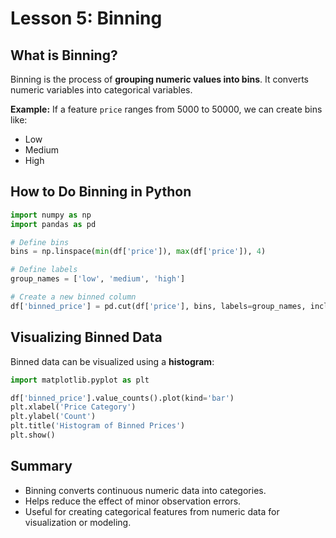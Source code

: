 # Lesson 5: Binning

## What is Binning?

Binning is the process of **grouping numeric values into bins**. It converts numeric variables into categorical variables.

**Example:**
If a feature `price` ranges from 5000 to 50000, we can create bins like:

* Low
* Medium
* High

## How to Do Binning in Python

```python
import numpy as np
import pandas as pd

# Define bins
bins = np.linspace(min(df['price']), max(df['price']), 4)

# Define labels
group_names = ['low', 'medium', 'high']

# Create a new binned column
df['binned_price'] = pd.cut(df['price'], bins, labels=group_names, include_lowest=True)
```

## Visualizing Binned Data

Binned data can be visualized using a **histogram**:

```python
import matplotlib.pyplot as plt

df['binned_price'].value_counts().plot(kind='bar')
plt.xlabel('Price Category')
plt.ylabel('Count')
plt.title('Histogram of Binned Prices')
plt.show()
```

## Summary

* Binning converts continuous numeric data into categories.
* Helps reduce the effect of minor observation errors.
* Useful for creating categorical features from numeric data for visualization or modeling.
